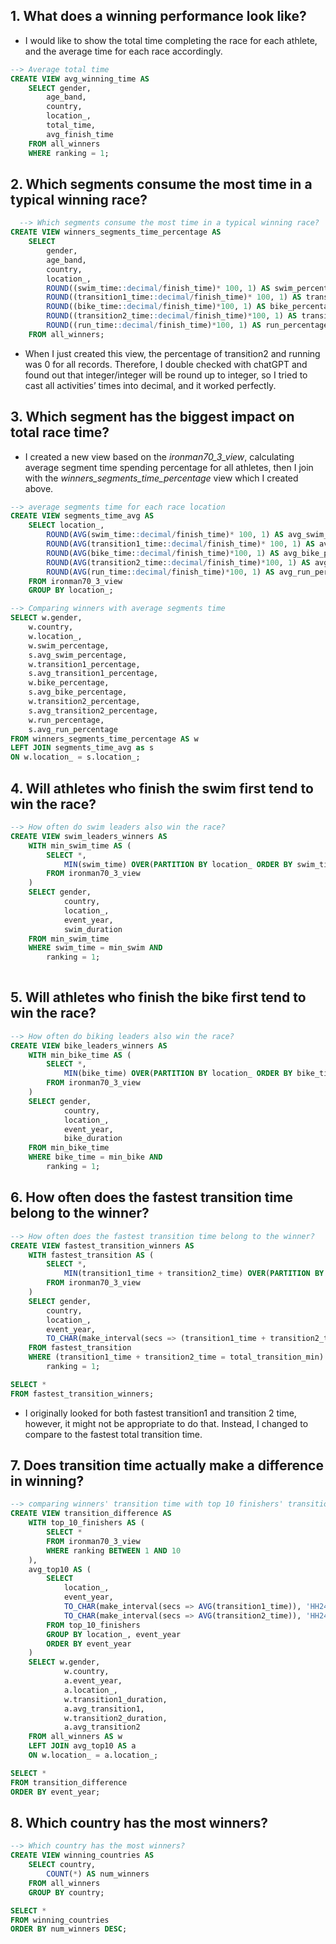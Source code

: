 ## 1. What does a winning performance look like?
- I would like to show the total time completing the race for each athlete, and the average time for each race accordingly.
```sql
--> Average total time 
CREATE VIEW avg_winning_time AS
	SELECT gender,
		age_band, 
		country,
		location_,
		total_time,
		avg_finish_time
	FROM all_winners
	WHERE ranking = 1;
```
## 2. Which segments consume the most time in a typical winning race?
```sql
  --> Which segments consume the most time in a typical winning race?
CREATE VIEW winners_segments_time_percentage AS
	SELECT
		gender,
		age_band,
		country,
		location_,
		ROUND((swim_time::decimal/finish_time)* 100, 1) AS swim_percentage,
		ROUND((transition1_time::decimal/finish_time)* 100, 1) AS transition1_percentage,
		ROUND((bike_time::decimal/finish_time)*100, 1) AS bike_percentage,
		ROUND((transition2_time::decimal/finish_time)*100, 1) AS transition2_percentage,
		ROUND((run_time::decimal/finish_time)*100, 1) AS run_percentage
	FROM all_winners;
```
- When I just created this view, the percentage of transition2 and running was 0 for all records. Therefore, I double checked with chatGPT and found out that integer/integer will be round up to integer, so I tried to cast all activities’ times into decimal, and it worked perfectly. 

## 3. Which segment has the biggest impact on total race time?
- I created a new view based on the *ironman70_3_view*, calculating average segment time spending percentage for all athletes, then I join with the *winners_segments_time_percentage* view which I created above.
```sql
--> average segments time for each race location
CREATE VIEW segments_time_avg AS 
	SELECT location_,
		ROUND(AVG(swim_time::decimal/finish_time)* 100, 1) AS avg_swim_percentage,
		ROUND(AVG(transition1_time::decimal/finish_time)* 100, 1) AS avg_transition1_percentage,
		ROUND(AVG(bike_time::decimal/finish_time)*100, 1) AS avg_bike_percentage,
		ROUND(AVG(transition2_time::decimal/finish_time)*100, 1) AS avg_transition2_percentage,
		ROUND(AVG(run_time::decimal/finish_time)*100, 1) AS avg_run_percentage
	FROM ironman70_3_view
	GROUP BY location_;

--> Comparing winners with average segments time
SELECT w.gender,
	w.country,
	w.location_,
	w.swim_percentage,
	s.avg_swim_percentage,
	w.transition1_percentage,
	s.avg_transition1_percentage,
	w.bike_percentage,
	s.avg_bike_percentage,
	w.transition2_percentage,
	s.avg_transition2_percentage,
	w.run_percentage,
	s.avg_run_percentage
FROM winners_segments_time_percentage AS w
LEFT JOIN segments_time_avg as s
ON w.location_ = s.location_;
```
## 4. Will athletes who finish the swim first tend to win the race? 
```sql
--> How often do swim leaders also win the race? 
CREATE VIEW swim_leaders_winners AS
	WITH min_swim_time AS (
		SELECT *,
			MIN(swim_time) OVER(PARTITION BY location_ ORDER BY swim_time) AS min_swim
		FROM ironman70_3_view
	)
	SELECT gender,
			country,
			location_,
			event_year,
			swim_duration
	FROM min_swim_time
	WHERE swim_time = min_swim AND
		ranking = 1;
		
```

## 5. Will athletes who finish the bike first tend to win the race? 
```sql
--> How often do biking leaders also win the race? 
CREATE VIEW bike_leaders_winners AS
	WITH min_bike_time AS (
		SELECT *,
			MIN(bike_time) OVER(PARTITION BY location_ ORDER BY bike_time) AS min_bike
		FROM ironman70_3_view
	)
	SELECT gender,
			country,
			location_,
			event_year,
			bike_duration
	FROM min_bike_time
	WHERE bike_time = min_bike AND
		ranking = 1;
```
## 6. How often does the fastest transition time belong to the winner?
```sql
--> How often does the fastest transition time belong to the winner? 
CREATE VIEW fastest_transition_winners AS
	WITH fastest_transition AS (
		SELECT *,
			MIN(transition1_time + transition2_time) OVER(PARTITION BY location_ ORDER BY transition1_time) AS total_transition_min
		FROM ironman70_3_view
	)
	SELECT gender,
		country,
		location_,
		event_year,
		TO_CHAR(make_interval(secs => (transition1_time + transition2_time)), 'HH24:MI:SS') AS total_transition
	FROM fastest_transition 
	WHERE (transition1_time + transition2_time = total_transition_min) AND
		ranking = 1;

SELECT *
FROM fastest_transition_winners;
```
- I originally looked for both fastest transition1 and transition 2 time, however, it might not be appropriate to do that. Instead, I changed to compare to the fastest total transition time.

## 7. Does transition time actually make a difference in winning?
```sql
--> comparing winners' transition time with top 10 finishers' transition time
CREATE VIEW transition_difference AS 
	WITH top_10_finishers AS (
		SELECT *
		FROM ironman70_3_view
		WHERE ranking BETWEEN 1 AND 10
	),
	avg_top10 AS ( 
		SELECT 
			location_,
			event_year,
			TO_CHAR(make_interval(secs => AVG(transition1_time)), 'HH24:MI:SS') AS avg_transition1,
			TO_CHAR(make_interval(secs => AVG(transition2_time)), 'HH24:MI:SS') AS avg_transition2
		FROM top_10_finishers
		GROUP BY location_, event_year
		ORDER BY event_year
	)
	SELECT w.gender,
			w.country,
			a.event_year,
			a.location_,
			w.transition1_duration,
			a.avg_transition1,
			w.transition2_duration,
			a.avg_transition2
	FROM all_winners AS w
	LEFT JOIN avg_top10 AS a
	ON w.location_ = a.location_;

SELECT * 
FROM transition_difference
ORDER BY event_year;
```
## 8. Which country has the most winners? 
```sql
--> Which country has the most winners?
CREATE VIEW winning_countries AS 
	SELECT country, 
		COUNT(*) AS num_winners
	FROM all_winners
	GROUP BY country;

SELECT * 
FROM winning_countries
ORDER BY num_winners DESC;
```
